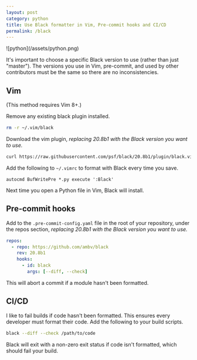 ```yaml
---
layout: post
category: python
title: Use Black formatter in Vim, Pre-commit hooks and CI/CD
permalink: /black
---
```

<div class="wide-logos" markdown="1">
![python](/assets/python.png)
</div>

It's important to choose a specific Black version to use (rather than just
"master"). The versions you use in Vim, pre-commit, and used by other
contributors must be the same so there are no inconsistencies.

## Vim

(This method requires Vim 8+.)

Remove any existing black plugin installed.
```sh
rm -r ~/.vim/black
```

Download the vim plugin, _replacing 20.8b1 with the Black version you want to
use._
```sh
curl https://raw.githubusercontent.com/psf/black/20.8b1/plugin/black.vim -o ~/.vim/pack/python/start/black/plugin/black.vim
```

Add the following to `~/.vimrc` to format with Black every time you save.
```
autocmd BufWritePre *.py execute ':Black'
```

Next time you open a Python file in Vim, Black will install.

## Pre-commit hooks

Add to the `.pre-commit-config.yaml` file in the root of your repository, under
the repos section, _replacing 20.8b1 with the Black version you want to use._

```yaml
repos:
  - repo: https://github.com/ambv/black
    rev: 20.8b1
    hooks:
      - id: black
        args: [--diff, --check]
```

This will abort a commit if a module hasn't been formatted.

## CI/CD

I like to fail builds if code hasn't been formatted. This ensures every
developer must format their code. Add the following to your build scripts.
```sh
black --diff --check /path/to/code
```

Black will exit with a non-zero exit status if code isn't formatted, which
should fail your build.
